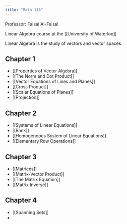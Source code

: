 ```yaml
---
title: "Math 115"
---
```


Professor: Faisal Al-Faisal

Linear Algebra course at the [[University of Waterloo]] 

Linear Algebra is the study of vectors and vector spaces. 
## Chapter 1

- [[Properties of Vector Algebra]]
- [[The Norm and Dot Product]]
- [[Vector Equations of Lines and Planes]]
- [[Cross Product]]
- [[Scalar Equations of Planes]]
- [[Projection]]

## Chapter 2

- [[Systems of Linear Equations]]
- [[Rank]]
- [[Homogeneous System of Linear Equations]]
- [[Elementary Row Operations]]

## Chapter 3

- [[Matrices]]
- [[Matrix-Vector Product]]
- [[The Matrix Equation]]
- [[Matrix Inverse]]

## Chapter 4

- [[Spanning Sets]]
- 
